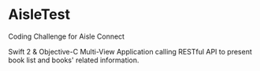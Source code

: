 # AisleTest

Coding Challenge for Aisle Connect

Swift 2 & Objective-C Multi-View Application calling RESTful API to present book list and books' related information.
